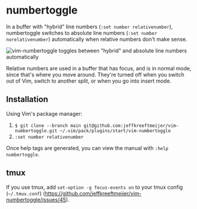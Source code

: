 # numbertoggle


In a buffer with "hybrid" line numbers (`:set number relativenumber`),
numbertoggle switches to absolute line numbers (`:set number norelativenumber`)
automatically when relative numbers don't make sense.

![vim-numbertoggle toggles between "hybrid" and absolute line numbers automatically](https://jeffkreeftmeijer.com/vim-number/toggle.gif)

Relative numbers are used in a buffer that has focus, and is in normal
mode, since that's where you move around. They're turned off when you switch
out of Vim, switch to another split, or when you go into insert mode.

## Installation

Using Vim's package manager:

1. `$ git clone --branch main git@github.com:jeffkreeftmeijer/vim-numbertoggle.git ~/.vim/pack/plugins/start/vim-numbertoggle`
2. `:set number relativenumber`

Once help tags are generated, you can view the manual with `:help numbertoggle`.

## tmux

If you use tmux, add `set-option -g focus-events on` to your tmux config (`~/.tmux.conf`) (https://github.com/jeffkreeftmeijer/vim-numbertoggle/issues/45).
